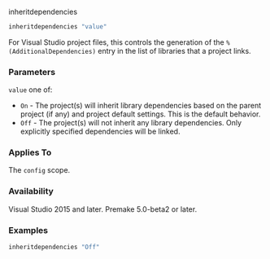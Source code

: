 inheritdependencies

```lua
inheritdependencies "value"
```

For Visual Studio project files, this controls the generation of the `%(AdditionalDependencies)` entry in the list of libraries that a project links.

### Parameters ###

`value` one of:
* `On` - The project(s) will inherit library dependencies based on the parent project (if any) and project default settings. This is the default behavior.
* `Off` - The project(s) will not inherit any library dependencies. Only explicitly specified dependencies will be linked.

### Applies To ###

The `config` scope.

### Availability ###

Visual Studio 2015 and later.
Premake 5.0-beta2 or later.

### Examples ###

```lua
inheritdependencies "Off"
```

